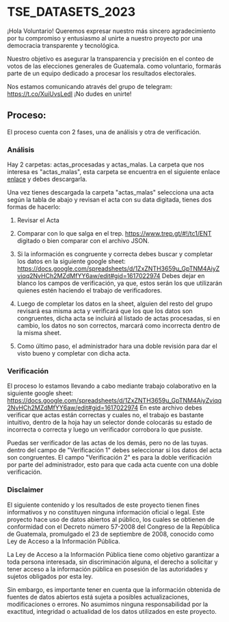 # TSE_DATASETS_2023
¡Hola Voluntario! Queremos expresar nuestro más sincero agradecimiento por tu compromiso y entusiasmo al unirte a nuestro proyecto por una democracia transparente y tecnológica.

Nuestro objetivo es asegurar la transparencia y precisión en el conteo de votos de las elecciones generales de Guatemala. como voluntario, formarás parte de un equipo dedicado a procesar los resultados electorales.

Nos estamos comunicando através del grupo de telegram: https://t.co/XuiUvsLedI ¡No dudes en unirte!

## Proceso:
El proceso cuenta con 2 fases, una de análisis y otra de verificación.

### Análisis

Hay 2 carpetas: actas_procesadas y actas_malas.
La carpeta que nos interesa es "actas_malas", esta carpeta se encuentra en el siguiente enlace [enlace](https://drive.google.com/drive/folders/1W2-Hrdddcv8vuL9oznThOgQzWAjdr-5c?usp=drive_link) y debes descargarla.

Una vez tienes descargada la carpeta "actas_malas" selecciona una acta según la tabla de abajo y revisan el acta con su data digitada, tienes dos formas de hacerlo:
1) Revisar el Acta
2) Comparar con lo que salga en el trep. https://www.trep.gt/#!/tc1/ENT digitado o bien comparar con el archivo JSON.
3) Si la información es congruente y correcta debes buscar y completar los datos en la siguiente google sheet: https://docs.google.com/spreadsheets/d/1ZxZNTH3659u_GpTNM4AiyZviqq2NvHCh2MZdMfYY6aw/edit#gid=1617022974 Debes dejar en blanco los campos de verificación, ya que, estos serán los que utilizarán quienes estén haciendo el trabajo de verificadores.

4) Luego de completar los datos en la sheet, alguien del resto del grupo revisará esa misma acta y verificará que los que los datos son congruentes, dicha acta se incluirá al listado de actas procesadas, si en cambio, los datos no son correctos, marcará como incorrecta dentro de la misma sheet.

5) Como último paso, el administrador hara una doble revisión para dar el visto bueno y completar con dicha acta.


### Verificación

El proceso lo estamos llevando a cabo mediante trabajo colaborativo en la siguiente google sheet: https://docs.google.com/spreadsheets/d/1ZxZNTH3659u_GpTNM4AiyZviqq2NvHCh2MZdMfYY6aw/edit#gid=1617022974 En este archivo debes verificar que actas están correctas y cuales no, el trabajo es bastante intuitivo, dentro de la hoja hay un selector donde colocarás su estado de incorrecta o correcta y luego un verificador corrobora lo que pusiste.

Puedas ser verificador de las actas de los demás, pero no de las tuyas.
dentro del campo de "Verificación 1" debes seleccionar si los datos del acta son congruentes.
El campo "Verificación 2" es para la doble verificación por parte del administrador, esto para que cada acta cuente con una doble verificación.


### Disclaimer
El siguiente contenido y los resultados de este proyecto tienen fines informativos y no constituyen ninguna información oficial o legal. Este proyecto hace uso de datos abiertos al público, los cuales se obtienen de conformidad con el Decreto número 57-2008 del Congreso de la República de Guatemala, promulgado el 23 de septiembre de 2008, conocido como Ley de Acceso a la Información Pública.

La Ley de Acceso a la Información Pública tiene como objetivo garantizar a toda persona interesada, sin discriminación alguna, el derecho a solicitar y tener acceso a la información pública en posesión de las autoridades y sujetos obligados por esta ley.

Sin embargo, es importante tener en cuenta que la información obtenida de fuentes de datos abiertos está sujeta a posibles actualizaciones, modificaciones o errores. No asumimos ninguna responsabilidad por la exactitud, integridad o actualidad de los datos utilizados en este proyecto.
